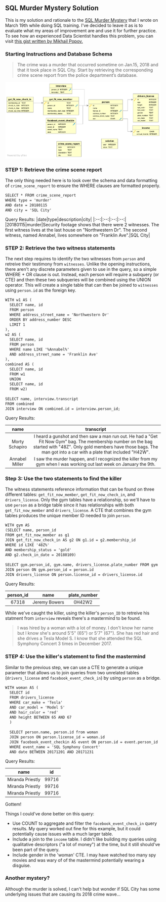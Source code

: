 ## SQL Murder Mystery Solution

This is my solution and rationale to the [SQL Murder Mystery](https://mystery.knightlab.com/) that I wrote on March 19th while doing SQL training. I've decided to leave it as is to evaluate what my areas of improvement are and use it for further practice. To see how an experienced Data Scientist handles this problem, you can visit [this gist written by Mikhail Popov.](https://gist.github.com/bearloga/cfc8099223d1dace2604c8737dcbb4c3)


### Starting Instructions and Database Schema
> The crime was a ​murder​ that occurred sometime on ​Jan.15, 2018​ and that it took place in ​SQL City​. Start by retrieving the corresponding crime scene report from the police department’s database.

![](https://github.com/BrettRamsay/Data/blob/main/schema.png)

### STEP 1: Retrieve the crime scene report

The only thing needed here is to look over the schema and data formatting of `crime_scene_report` to ensure the WHERE clauses are formatted properly. 
```
SELECT * FROM crime_scene_report
WHERE type = 'murder'
AND date = 20180115
AND city = 'SQL City'
```
Query Results:
|date|type|description|city|
|:--:|:--:|:--:|:--:|
|20180115|murder|Security footage shows that there were 2 witnesses. The first witness lives at the last house on "Northwestern Dr". The second witness, named Annabel, lives somewhere on "Franklin Ave".|SQL City|

### STEP 2: Retrieve the two witness statements

The next step requires to identify the two witnesses from `person` and retreive their testimony from `witnesses`. Unlike the opening instructions, there aren't any discrete parameters given to use in the query, so a simple WHERE + OR clause is out. Instead, each person will require a subquery (or CTE) and then these two subqueries will be combined using the UNION operator. This will create a single table that can then be joined to `witnesses` using `person.id` as the foreign key.

```
WITH w1 AS (
  SELECT name, id
  FROM person
  WHERE address_street_name = 'Northwestern Dr'
  ORDER BY address_number DESC
  LIMIT 1
),
w2 AS (
  SELECT name, id
  FROM person
  WHERE name LIKE '%Annabel%'
  AND address_street_name = 'Franklin Ave'
),
combined AS (
  SELECT name, id
  FROM w1
  UNION
  SELECT name, id
  FROM w2)
  
SELECT name, interview.transcript
FROM combined
JOIN interview ON combined.id = interview.person_id;
```

Query Results:

|name|transcript|
|:--:|:--:|
|Morty Schapiro|I heard a gunshot and then saw a man run out. He had a "Get Fit Now Gym" bag. The membership number on the bag started with "48Z". Only gold members have those bags. The man got into a car with a plate that included "H42W".|
|Annabel Miller|I saw the murder happen, and I recognized the killer from my gym when I was working out last week on January the 9th.|

### Step 3: Use the two statements to find the killer

The witness statements reference information that can be found on three different tables: `get_fit_now_member`, `get_fit_now_check_in`, and `drivers_license`. Only the gym tables have a relationship, so we'll have to use `person` as a bridge table since it has relationships with both `get_fit_now_member` and `drivers_license`. A CTE that combines the gym tables produces the unique member ID needed to join `person`.
```
WITH gym AS 
(SELECT name, person_id 
FROM get_fit_now_member as g1
JOIN get_fit_now_check_in AS g2 ON g1.id = g2.membership_id
WHERE id LIKE '48Z%'
AND membership_status = 'gold'
AND g2.check_in_date = 20180109)

SELECT gym.person_id, gym.name, drivers_license.plate_number FROM gym
JOIN person ON gym.person_id = person.id 
JOIN drivers_license ON person.license_id = drivers_license.id
```
Query Results:

|person_id|name|plate_number|
|:--:|:--:|:--:|
|67318|Jeremy Bowers|0H42W2|

While we've caught the killer, using the killer's `person_ID` to retreive his statment from `interview` reveals there's a mastermind to be found.

>I was hired by a woman with a lot of money. I don't know her name but I know she's around 5'5" (65") or 5'7" (67"). She has red hair and she drives a Tesla Model S. I know that she attended the SQL Symphony Concert 3 times in December 2017.


### STEP 4: Use the killer's statement to find the mastermind

Similar to the previous step, we can use a CTE to generate a unique parameter that allows us to join queries from two unrelated tables (`drivers_license` and `facebook_event_check_in`) by using `person` as a bridge. 

```
WITH woman AS (
  SELECT id 
  FROM drivers_license
  WHERE car_make = 'Tesla'
  AND car_model = 'Model S'
  AND hair_color = 'red'
  AND height BETWEEN 65 AND 67
  )
  
  SELECT person.name, person.id from woman
  JOIN person ON person.license_id = woman.id
  JOIN facebook_event_checkin AS event ON person.id = event.person_id
  WHERE event_name = 'SQL Symphony Concert'
  AND date BETWEEN 20171201 AND 20171231
 ``` 
 
 Query Results:

 |name|id|
 |:--:|:--:|
|Miranda Priestly|99716
|Miranda Priestly|99716
|Miranda Priestly|99716

Gottem!
 

Things I could've done better on this query:  
- Use COUNT to aggregate and filter the `facebook_event_check_in` query results. My query worked out fine for this example, but it could potentially cause issues with a much larger table.
- Include a join to the `income` table. I didn't like building my queries using qualitative descriptors ("a lot of money") at the time, but it still should've been part of the query. 
- Include gender in the 'woman' CTE. I may have watched too many spy movies and was wary of of the mastermind potentially wearing a disguise. 

### Another mystery?

Although the murder is solved, I can't help but wonder if SQL City has some underlying issues that are causing its 2018 crime wave...

